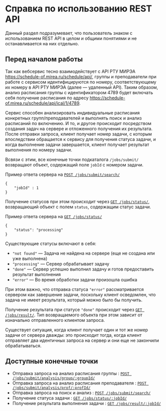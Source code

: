 # Справка по использованию REST API

Данный раздел подразумевает, что пользователь знаком с использованием REST API в целом и общими понятиями и не останавливается на них отдельно.

## Перед началом работы

Так как вебсервис тесно взаимодействует с API РТУ МИРЭА https://schedule-of.mirea.ru/schedule/api/, группы и преподаватели при работе с сервисом идентифицируются по номеру, соответствующему их номеру в API РТУ МИРЭА (далее — удаленный API). Таким образом, анализ расписания группы с идентификатором 4789 будет включать себя получение расписания по адресу https://schedule-of.mirea.ru/schedule/api/ical/1/4789.

Сервис способен анализировать индивидуальные расписания конкретных групп/преподавателей и выполнять поиск и анализ расписаний по включению. И то, и другое происходит посредством создания задач на сервере и отложенного получения их результата. После отправки запроса, клиент получает номер задачи, с которым впоследствии обращается к сервису для получения статуса задачи, и когда выполнение задачи завершается, клиент получает результат выполнения по номеру задачи. 

Всвязи с этим, все конечные точки подкаталога `/jobs/submit/` возвращают объект, содержащий поле `jobId` с номером задачи.

Пример ответа сервера на [`POST /jobs/submit/search/`](./submit/search.md)

```
{
    "jobId" : 1
}
```

Получение статусов при этом происходит через [`GET /jobs/status/`](./status.md), возвращающий объект с полем `status`, содержащим статус задачи.

Пример ответа сервера на [`GET /jobs/status/`](./status.md)

```
{
    "status": "processing"
}
```

Существующие статусы включают в себя:

- `"not found"` — Задача не найдена на сервере (еще не создана или уже выполнена)
- `"processing"` — Сервер обрабатывает задачу
- `"done"` — Сервер успешно выполнил задачу и готов предоставить результат выполнения
- `"error"` — Во время обработки задачи произошла ошибка

При этом важно, что отправка статуса `"error"` рассматривается сервером как завершение задачи, поскольку клиент осведомлен, что задача не имеет результата, который можно было бы получить. 

Получение результата при статусе `"done"` происходит через [`GET /jobs/result/`](result.md). Тип возвращаемого объекта при этом зависит от изначально отправленного клиентом запроса.

Существует ситуация, когда клиент получает один и тот же номер задачи от сервера дважды: это происходит тогда, когда клиент отправляет два идентичных запроса на сервер и они еще не закончили обрабатываться.

## Доступные конечные точки

* Отправка запроса на анализ расписания группы : [`POST /jobs/submit/analysis/group/:groupId/`](./submit/analysis/group.md)
* Отправка запроса на анализ расписания преподавателя : [`POST /jobs/submit/analysis/prof/:profId/`](./submit/analysis/prof.md)
* Отправка запроса на поиск и анализ : [`POST /jobs/submit/search/`](./submit/search.md)
* Получение статуса задачи : [`GET /jobs/status/:jobId/`](./status.md)
* Получение результата выполнения задачи : [`GET /jobs/result/:jobId/`](./result.md)